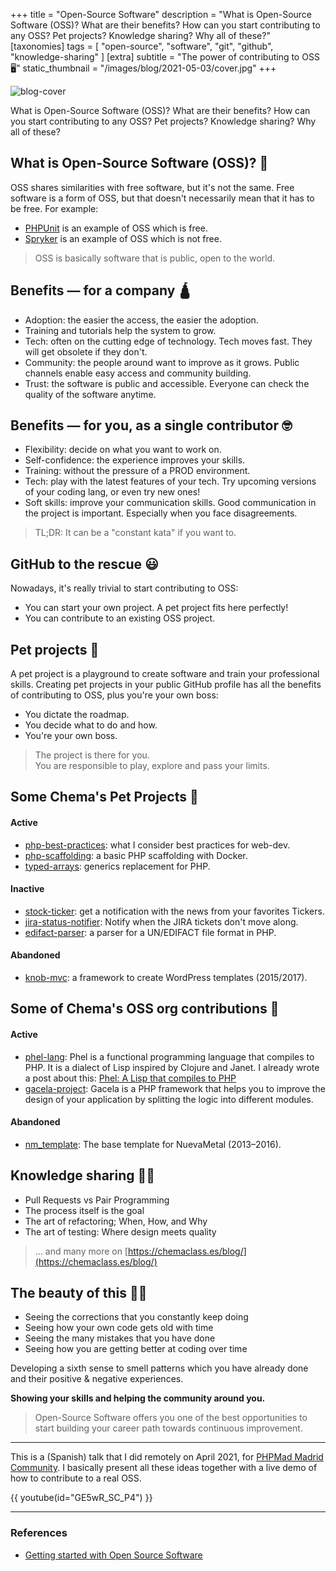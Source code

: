 +++
title = "Open-Source Software"
description = "What is Open-Source Software (OSS)? What are their benefits? How can you start contributing to any OSS? Pet projects? Knowledge sharing? Why all of these?"
[taxonomies]
tags = [ "open-source", "software", "git", "github", "knowledge-sharing" ]
[extra]
subtitle = "The power of contributing to OSS 🖥"
static_thumbnail = "/images/blog/2021-05-03/cover.jpg"
+++

![blog-cover](/images/blog/2021-05-03/cover.jpg)

What is Open-Source Software (OSS)? 
What are their benefits? 
How can you start contributing to any OSS?
Pet projects? Knowledge sharing? Why all of these?

<!-- more -->

## What is Open-Source Software (OSS)? 🤔

OSS shares similarities with free software, but it's not the same. Free software is a form of OSS, but that doesn't necessarily mean that it has to be free. For example:

- [PHPUnit](https://github.com/sebastianbergmann/phpunit/blob/master/LICENSE) is an example of OSS which is free.
- [Spryker](https://github.com/spryker/spryker-core/blob/master/LICENSE) is an example of OSS which is not free.

> OSS is basically software that is public, open to the world.

## Benefits — for a company 🛕

- Adoption: the easier the access, the easier the adoption.
- Training and tutorials help the system to grow.
- Tech: often on the cutting edge of technology.
  Tech moves fast. They will get obsolete if they don't.
- Community: the people around want to improve as it grows.
  Public channels enable easy access and community building.
- Trust: the software is public and accessible.
  Everyone can check the quality of the software anytime.

## Benefits — for you, as a single contributor 🤓

- Flexibility: decide on what you want to work on.
- Self-confidence: the experience improves your skills.
- Training: without the pressure of a PROD environment.
- Tech: play with the latest features of your tech.
  Try upcoming versions of your coding lang, or even try new ones!
- Soft skills: improve your communication skills.
  Good communication in the project is important.
  Especially when you face disagreements.

> TL;DR: It can be a "constant kata" if you want to.

## GitHub to the rescue 😃

Nowadays, it's really trivial to start contributing to OSS:
- You can start your own project. A pet project fits here perfectly!
- You can contribute to an existing OSS project.

## Pet projects 🐘

A pet project is a playground to create software and train your professional skills. Creating pet projects in your public GitHub profile has all the benefits of contributing to OSS, plus you're your own boss:
- You dictate the roadmap.
- You decide what to do and how.
- You're your own boss.

> The project is there for you. <br>
> You are responsible to play, explore and pass your limits.

## Some Chema's Pet Projects 🦣

#### Active
- [php-best-practices](https://github.com/Chemaclass/php-best-practices): what I consider best practices for web-dev.
- [php-scaffolding](https://github.com/Chemaclass/php-scaffolding): a basic PHP scaffolding with Docker.
- [typed-arrays](https://github.com/Chemaclass/typed-arrays): generics replacement for PHP.

#### Inactive

- [stock-ticker](https://github.com/Chemaclass/stock-ticker): get a notification with the news from your favorites Tickers.
- [jira-status-notifier](https://github.com/Chemaclass/JiraStatusNotifier): Notify when the JIRA tickets don't move along.
- [edifact-parser](https://github.com/Chemaclass/EdifactParser): a parser for a UN/EDIFACT file format in PHP.

#### Abandoned

- [knob-mvc](https://github.com/Chemaclass/knob-mvc): a framework to create WordPress templates (2015/2017).

## Some of Chema's OSS org contributions 🌚

#### Active

- [phel-lang](https://github.com/phel-lang/phel-lang): Phel is a functional programming language that compiles to PHP.
  It is a dialect of Lisp inspired by Clojure and Janet. I already wrote a post about
  this: [Phel: A Lisp that compiles to PHP](/blog/phel-first-release/)
- [gacela-project](https://github.com/gacela-project/gacela): Gacela is a PHP framework that helps you to improve the
  design of your application by splitting the logic into different modules.

#### Abandoned

- [nm_template](https://github.com/NuevaMetal/nm_template): The base template for NuevaMetal (2013–2016).

## Knowledge sharing ✍🏼

- Pull Requests vs Pair Programming
- The process itself is the goal
- The art of refactoring; When, How, and Why
- The art of testing: Where design meets quality

> ... and many more on [https://chemaclass.es/blog/](https://chemaclass.es/blog/)

## The beauty of this 🧑‍🎓

- Seeing the corrections that you constantly keep doing
- Seeing how your own code gets old with time
- Seeing the many mistakes that you have done
- Seeing how you are getting better at coding over time

Developing a sixth sense to smell patterns which you have already done and their positive & negative experiences.

**Showing your skills and helping the community around you.**

> Open-Source Software offers you one of the best opportunities to start building your career path towards continuous improvement.

---

This is a (Spanish) talk that I did remotely on April 2021,
for [PHPMad Madrid Community](https://www.meetup.com/phpmad/events/277733306/). I basically present all these ideas
together with a live demo of how to contribute to a real OSS.

{{ youtube(id="GE5wR_SC_P4") }}

---

### References

- [Getting started with Open Source Software](https://jesusvalerareales.medium.com/getting-started-with-open-source-software-e6c177b68b39)
